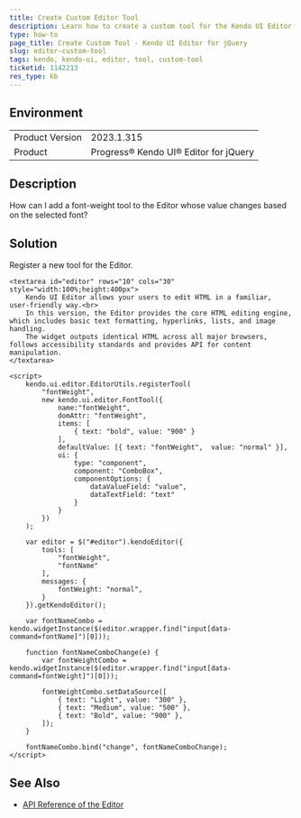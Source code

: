 ```yaml
---
title: Create Custom Editor Tool
description: Learn how to create a custom tool for the Kendo UI Editor.
type: how-to
page_title: Create Custom Tool - Kendo UI Editor for jQuery
slug: editor-custom-tool
tags: kendo, kendo-ui, editor, tool, custom-tool
ticketid: 1142213
res_type: kb
---
```


## Environment

<table>
	<tr>
		<td>Product Version</td>
		<td>2023.1.315</td>
	</tr>
	<tr>
		<td>Product</td>
		<td>Progress® Kendo UI® Editor for jQuery</td>
	</tr>
</table>


## Description

How can I add a font-weight tool to the Editor whose value changes based on the selected font?

## Solution

Register a new tool for the Editor.

```dojo
<textarea id="editor" rows="10" cols="30" style="width:100%;height:400px">
    Kendo UI Editor allows your users to edit HTML in a familiar, user-friendly way.<br>
    In this version, the Editor provides the core HTML editing engine, which includes basic text formatting, hyperlinks, lists, and image handling.
    The widget outputs identical HTML across all major browsers, follows accessibility standards and provides API for content manipulation.
</textarea>

<script>
    kendo.ui.editor.EditorUtils.registerTool(
        "fontWeight",
        new kendo.ui.editor.FontTool({
            name:"fontWeight",
            domAttr: "fontWeight",
            items: [
                { text: "bold", value: "900" }
            ],
            defaultValue: [{ text: "fontWeight",  value: "normal" }],
            ui: {
                type: "component",
                component: "ComboBox",
                componentOptions: {
                    dataValueField: "value",
                    dataTextField: "text"
                }
            }
        })
    );

    var editor = $("#editor").kendoEditor({
        tools: [
            "fontWeight",
            "fontName"
        ],
        messages: {
            fontWeight: "normal",
        }
    }).getKendoEditor();

    var fontNameCombo = kendo.widgetInstance($(editor.wrapper.find("input[data-command=fontName]")[0]));

    function fontNameComboChange(e) {
        var fontWeightCombo = kendo.widgetInstance($(editor.wrapper.find("input[data-command=fontWeight]")[0]));

        fontWeightCombo.setDataSource([
            { text: "Light", value: "300" },
            { text: "Medium", value: "500" },
            { text: "Bold", value: "900" },
        ]);
    }

    fontNameCombo.bind("change", fontNameComboChange);
</script>
```

## See Also

* [API Reference of the Editor](https://docs.telerik.com/kendo-ui/api/javascript/ui/editor)
